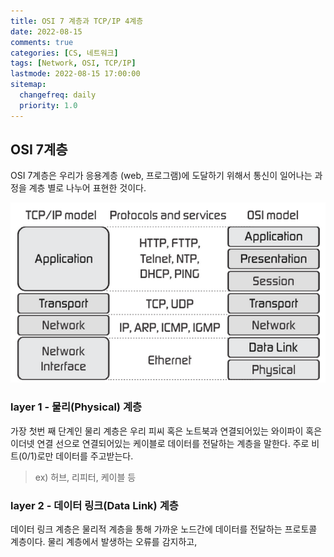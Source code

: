 ```yaml
---
title: OSI 7 계층과 TCP/IP 4계층
date: 2022-08-15
comments: true
categories: [CS, 네트워크]
tags: [Network, OSI, TCP/IP]
lastmode: 2022-08-15 17:00:00
sitemap:
  changefreq: daily
  priority: 1.0
---
```


## OSI 7계층
OSI 7계층은 우리가 응용계층 (web, 프로그램)에 도달하기 위해서 통신이 일어나는 과정을 계층 별로 나누어 표현한 것이다.

![OSI 7계층](/assets/img/post/osi_tcp.png)

### layer 1 - 물리(Physical) 계층
가장 첫번 째 단계인 물리 계층은 우리 피씨 혹은 노트북과 연결되어있는 와이파이 혹은 이더넷 연결 선으로 연결되어있는 케이블로 데이터를 전달하는 계층을 말한다.
주로 비트(0/1)로만 데이터를 주고받는다.

> ex) 허브, 리피터, 케이블 등

### layer 2 - 데이터 링크(Data Link) 계층

데이터 링크 계층은 물리적 계층을 통해 가까운 노드간에 데이터를 전달하는 프로토콜 계층이다.
물리 계층에서 발생하는 오류를 감지하고, 